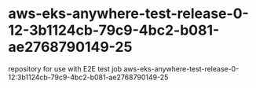 # aws-eks-anywhere-test-release-0-12-3b1124cb-79c9-4bc2-b081-ae2768790149-25
repository for use with E2E test job aws-eks-anywhere-test-release-0-12:3b1124cb-79c9-4bc2-b081-ae2768790149-25
